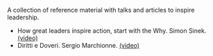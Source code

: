 A collection of reference material with talks and articles to inspire leadership. 

* How great leaders inspire action, start with the Why. Simon Sinek. [(video)](https://www.ted.com/talks/simon_sinek_how_great_leaders_inspire_action)
* Diritti e Doveri. Sergio Marchionne. [(video)](https://youtu.be/f5167oeneg8)

